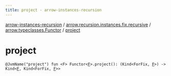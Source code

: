 ```yaml
---
title: project - arrow-instances-recursion
---
```


[arrow-instances-recursion](../../index.html) / [arrow.recursion.instances.fix.recursive](../index.html) / [arrow.typeclasses.Functor](index.html) / [project](./project.html)

# project

`@JvmName("project") fun <F> Functor<`[`F`](project.html#F)`>.project(): (Kind<ForFix, `[`F`](project.html#F)`>) -> Kind<`[`F`](project.html#F)`, Kind<ForFix, `[`F`](project.html#F)`>>`